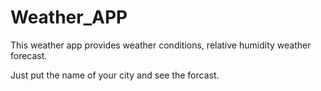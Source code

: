 # Weather_APP
This weather app provides weather conditions, relative humidity weather forecast. 

Just put the name of your city and see the forcast.
